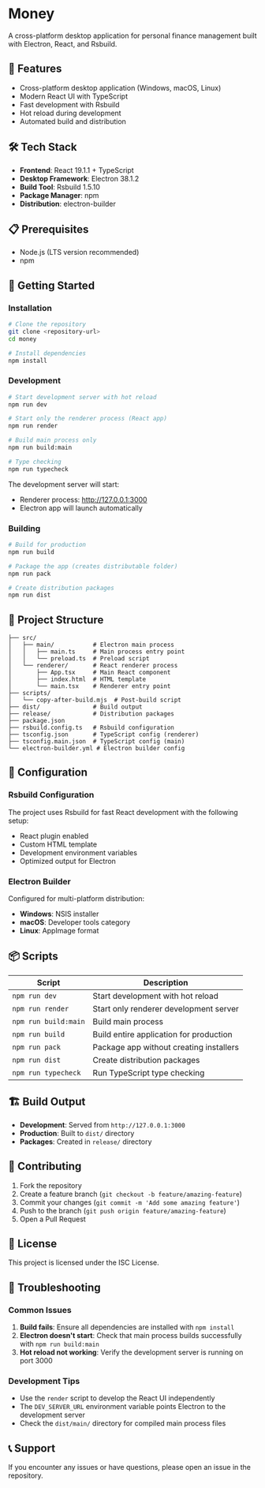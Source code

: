 # Money

A cross-platform desktop application for personal finance management built with Electron, React, and Rsbuild.

## 🚀 Features

- Cross-platform desktop application (Windows, macOS, Linux)
- Modern React UI with TypeScript
- Fast development with Rsbuild
- Hot reload during development
- Automated build and distribution

## 🛠️ Tech Stack

- **Frontend**: React 19.1.1 + TypeScript
- **Desktop Framework**: Electron 38.1.2
- **Build Tool**: Rsbuild 1.5.10
- **Package Manager**: npm
- **Distribution**: electron-builder

## 📋 Prerequisites

- Node.js (LTS version recommended)
- npm

## 🚀 Getting Started

### Installation

```bash
# Clone the repository
git clone <repository-url>
cd money

# Install dependencies
npm install
```

### Development

```bash
# Start development server with hot reload
npm run dev

# Start only the renderer process (React app)
npm run render

# Build main process only
npm run build:main

# Type checking
npm run typecheck
```

The development server will start:
- Renderer process: http://127.0.0.1:3000
- Electron app will launch automatically

### Building

```bash
# Build for production
npm run build

# Package the app (creates distributable folder)
npm run pack

# Create distribution packages
npm run dist
```

## 📁 Project Structure

```
├── src/
│   ├── main/           # Electron main process
│   │   ├── main.ts     # Main process entry point
│   │   └── preload.ts  # Preload script
│   └── renderer/       # React renderer process
│       ├── App.tsx     # Main React component
│       ├── index.html  # HTML template
│       └── main.tsx    # Renderer entry point
├── scripts/
│   └── copy-after-build.mjs  # Post-build script
├── dist/               # Build output
├── release/            # Distribution packages
├── package.json
├── rsbuild.config.ts   # Rsbuild configuration
├── tsconfig.json       # TypeScript config (renderer)
├── tsconfig.main.json  # TypeScript config (main)
└── electron-builder.yml # Electron builder config
```

## 🔧 Configuration

### Rsbuild Configuration

The project uses Rsbuild for fast React development with the following setup:
- React plugin enabled
- Custom HTML template
- Development environment variables
- Optimized output for Electron

### Electron Builder

Configured for multi-platform distribution:
- **Windows**: NSIS installer
- **macOS**: Developer tools category
- **Linux**: AppImage format

## 📦 Scripts

| Script | Description |
|--------|-------------|
| `npm run dev` | Start development with hot reload |
| `npm run render` | Start only renderer development server |
| `npm run build:main` | Build main process |
| `npm run build` | Build entire application for production |
| `npm run pack` | Package app without creating installers |
| `npm run dist` | Create distribution packages |
| `npm run typecheck` | Run TypeScript type checking |

## 🏗️ Build Output

- **Development**: Served from `http://127.0.0.1:3000`
- **Production**: Built to `dist/` directory
- **Packages**: Created in `release/` directory

## 🤝 Contributing

1. Fork the repository
2. Create a feature branch (`git checkout -b feature/amazing-feature`)
3. Commit your changes (`git commit -m 'Add some amazing feature'`)
4. Push to the branch (`git push origin feature/amazing-feature`)
5. Open a Pull Request

## 📄 License

This project is licensed under the ISC License.

## 🐛 Troubleshooting

### Common Issues

1. **Build fails**: Ensure all dependencies are installed with `npm install`
2. **Electron doesn't start**: Check that main process builds successfully with `npm run build:main`
3. **Hot reload not working**: Verify the development server is running on port 3000

### Development Tips

- Use the `render` script to develop the React UI independently
- The `DEV_SERVER_URL` environment variable points Electron to the development server
- Check the `dist/main/` directory for compiled main process files

## 📞 Support

If you encounter any issues or have questions, please open an issue in the repository.